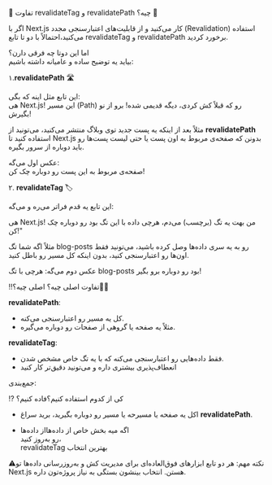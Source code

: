 🚀 تفاوت revalidateTag و revalidatePath چیه؟ 🤔  
  
اگر با Next.js کار می‌کنید و از قابلیت‌های اعتبارسنجی مجدد (Revalidation) استفاده می‌کنید،احتمالاً با دو تا تابع revalidateTag و revalidatePath برخورد کردید.  
  
اما این دوتا چه فرقی دارن؟  
بیاید یه توضیح ساده و عامیانه داشته باشیم:  
  
  
۱.**revalidatePath** 🛣️  
  
این تابع مثل اینه که بگی:  
هی Next.js! این مسیر (Path) رو که قبلاً کش کردی، دیگه قدیمی شده! برو از نو بگیرش!  
  
مثلاً بعد از اینکه یه پست جدید توی وبلاگ منتشر می‌کنید، می‌تونید از **revalidatePath** استفاده کنید تا Next.js بدونن که صفحه‌ی مربوط به اون پست یا حتی لیست پست‌ها رو باید دوباره از سرور بگیره.  
  
عکس اول می‌گه:  
صفحه‌ی مربوط به این پست رو دوباره چک کن!  
  
  
۲. **revalidateTag** 🏷️  
  
این تابع یه قدم فراتر می‌ره و می‌گه:  
  
هی Next.js! من بهت یه تگ (برچسب) می‌دم، هرچی داده با این تگ بود رو دوباره چک کن!"  
  
مثلاً اگه شما تگ blog-posts رو به یه سری داده‌ها وصل کرده باشید، می‌تونید فقط اون‌ها رو اعتبارسنجی کنید، بدون اینکه کل مسیر رو باطل کنید.  
  
  
عکس دوم می‌گه: هرچی با تگ blog-posts بود رو دوباره برو بگیر!  
  
‼️تفاوت اصلی چیه؟ اصلی چیه؟🤷‍♂️  
  
**revalidatePath**:  
  
- کل یه مسیر رو اعتبارسنجی می‌کنه.  
- مثلاً یه صفحه یا گروهی از صفحات رو دوباره می‌گیره.  
  
**revalidateTag**:  
  
- فقط داده‌هایی رو اعتبارسنجی می‌کنه که با یه تگ خاص مشخص شدن.  
- انعطاف‌پذیری بیشتری داره و می‌تونید دقیق‌تر کار کنید  
  
جمع‌بندی:  
  
⁉️ کی از کدوم استفاده کنیم؟فاده کنیم؟  
  
- اکل یه صفحه یا مسیرحه یا مسیر رو دوباره بگیرید، برید سراغ **revalidatePath**.  
  
- اگه میه بخش خاص از داده‌هااز داده‌ها  
رو به‌روز کنید،  
revalidateTag بهترین انتخاب  
  
⚠️نکته مهم: هر دو تابع ابزارهای فوق‌العاده‌ای برای مدیریت کش و به‌روزرسانی داده‌ها تو Next.js هستن. انتخاب بینشون بستگی به نیاز پروژه‌تون داره.
